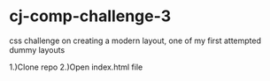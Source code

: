 # cj-comp-challenge-3

css challenge on creating a modern layout, one of my first attempted dummy layouts 

1.)Clone repo 
2.)Open index.html file
